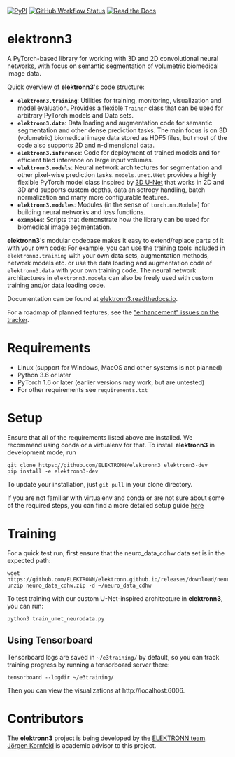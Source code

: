 [![PyPI](https://img.shields.io/pypi/v/elektronn3)](https://pypi.org/project/elektronn3/) [![GitHub Workflow Status](https://img.shields.io/github/actions/workflow/status/ELEKTRONN/elektronn3/python-publish.yml)](https://github.com/ELEKTRONN/elektronn3/actions) [![Read the Docs](https://readthedocs.org/projects/elektronn3/badge/?version=latest)](https://elektronn3.readthedocs.io/en/latest/)

# elektronn3

A PyTorch-based library for working with 3D and 2D convolutional neural networks, with focus on semantic segmentation of volumetric biomedical image data.

Quick overview of **elektronn3**'s code structure:

- **`elektronn3.training`**: Utilities for training, monitoring, visualization and model evaluation. Provides a flexible `Trainer` class that can be used for arbitrary PyTorch models and Data sets.
- **`elektronn3.data`**: Data loading and augmentation code for semantic segmentation and other dense prediction tasks. The main focus is on 3D (volumetric) biomedical image data stored as HDF5 files, but most of the code also supports 2D and n-dimensional data.
- **`elektronn3.inference`**: Code for deployment of trained models and for efficient tiled inference on large input volumes.
- **`elektronn3.models`**: Neural network architectures for segmentation and other pixel-wise prediction tasks. `models.unet.UNet` provides a highly flexible PyTorch model class inspired by [3D U-Net](https://arxiv.org/abs/1606.06650) that works in 2D and 3D and supports custom depths, data anisotropy handling, batch normalization and many more configurable features.
- **`elektronn3.modules`**: Modules (in the sense of `torch.nn.Module`) for building neural networks and loss functions.
- **`examples`**: Scripts that demonstrate how the library can be used for biomedical image segmentation.

**elektronn3**'s modular codebase makes it easy to extend/replace parts of it with your own code: For example, you can use the training tools included in `elektronn3.training` with your own data sets, augmentation methods, network models etc. or use the data loading and augmentation code of `elektronn3.data` with your own training code. The neural network architectures in `elektronn3.models` can also be freely used with custom training and/or data loading code.

Documentation can be found at [elektronn3.readthedocs.io](https://elektronn3.readthedocs.io).

For a roadmap of planned features, see the ["enhancement" issues on the tracker](https://github.com/ELEKTRONN/elektronn3/issues?q=is%3Aissue+is%3Aopen+label%3Aenhancement).

# Requirements

- Linux (support for Windows, MacOS and other systems is not planned)
- Python 3.6 or later
- PyTorch 1.6 or later (earlier versions may work, but are untested)
- For other requirements see `requirements.txt`

# Setup

Ensure that all of the requirements listed above are installed.
We recommend using conda or a virtualenv for that.
To install **elektronn3** in development mode, run

    git clone https://github.com/ELEKTRONN/elektronn3 elektronn3-dev
    pip install -e elektronn3-dev

To update your installation, just `git pull` in your clone
directory.

If you are not familiar with virtualenv and conda or are not sure about some of
the required steps, you can find a more detailed setup guide [here](https://github.com/ELEKTRONN/elektronn3/blob/master/setup.md)

# Training

For a quick test run, first ensure that the neuro_data_cdhw data set is
in the expected path:

    wget https://github.com/ELEKTRONN/elektronn.github.io/releases/download/neuro_data_cdhw/neuro_data_cdhw.zip
    unzip neuro_data_cdhw.zip -d ~/neuro_data_cdhw

To test training with our custom U-Net-inspired architecture in **elektronn3**,
you can run:

    python3 train_unet_neurodata.py


## Using Tensorboard

Tensorboard logs are saved in `~/e3training/` by default, so you can track training
progress by running a tensorboard server there:

    tensorboard --logdir ~/e3training/

Then you can view the visualizations at http://localhost:6006.

# Contributors

The **elektronn3** project is being developed by the
[ELEKTRONN team](https://github.com/orgs/ELEKTRONN/people).
[Jörgen Kornfeld](https://twitter.com/jmrko) is academic advisor to this project.
